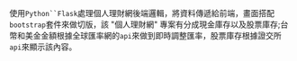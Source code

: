 使用`Python``Flask`處理個人理財網後端邏輯，將資料傳遞給前端，畫面搭配`bootstrap`套件來做切版，該 "個人理財網" 專案有分成現金庫存以及股票庫存;台幣和美金金額根據全球匯率網的`api`來做到即時調整匯率，股票庫存根據證交所`api`來顯示該內容。
